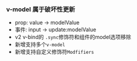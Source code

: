 
### v-model 属于破坏性更新
- prop: value -> modelValue
- 事件: input -> update:modelValue
- v2 v-bind的 `.sync`修饰符和组件的model选项移除
- 新增支持多个`v-model`
- 新增支持自定义修饰符`Modfifiers`